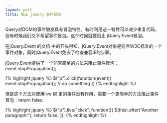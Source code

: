 ```yaml
---
layout: post
title: 阻止 jQuery 事件冒泡
---
```

Query对DOM的事件触发具有冒泡特性。有时利用这一特性可以减少重复代码，但有时候我们又不希望事件冒泡。这个时候就要阻止 jQuery.Event冒泡。
 
在jQuery.Event 的文档 中的开头得知，jQuery.Event对象是符合W3C标准的一个事件对象，同时jQuery.Event免去了检查兼容IE的步骤。
 
jQuery.Event提供了一个非常简单的方法来阻止事件冒泡：event.stopPropagation();

{% highlight jquery %}
$("p").click(function(event){
    event.stopPropagation(); // do something
})
{% endhighlight %}

但是这个方法对使用live 绑 定的事件没有作用，需要一个更简单的方法阻止事件冒泡：return false;

{% highlight jquery %}
$("p").live("click", function(){
    $(this).after("Another paragraph!");
    return false;
});
{% endhighlight %}
